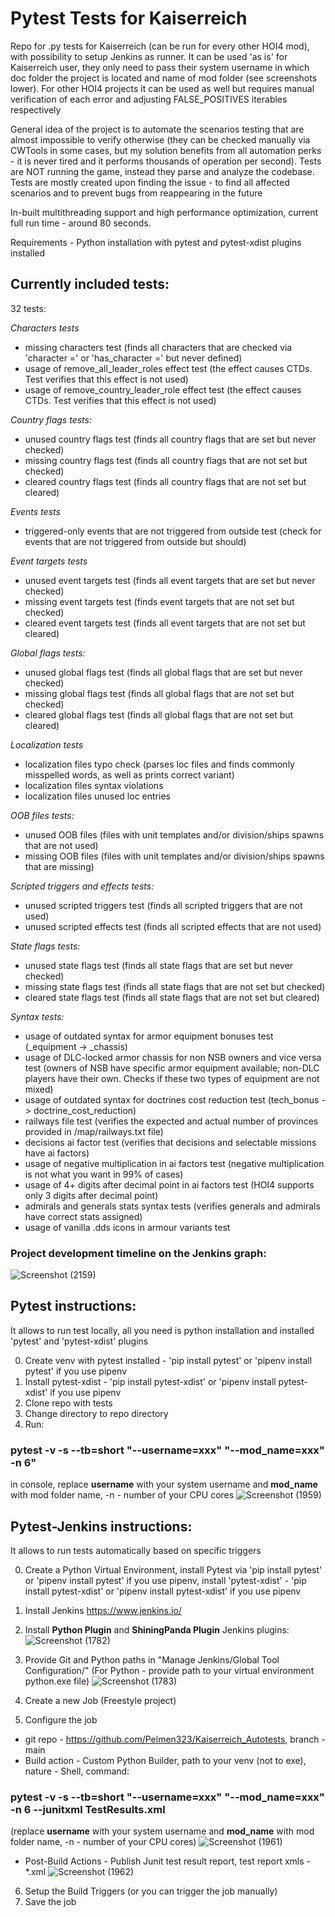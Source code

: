 # Pytest Tests for Kaiserreich

Repo for .py tests for Kaiserreich (can be run for every other HOI4 mod), with possibility to setup Jenkins as runner.
It can be used 'as is' for Kaiserreich user, they only need to pass their system username in which doc folder the project is located and name of mod folder (see screenshots lower). For other HOI4 projects it can be used as well but requires manual verification of each error and adjusting FALSE_POSITIVES iterables respectively

General idea of the project is to automate the scenarios testing that are almost impossible to verify otherwise (they can be checked manually via CWTools in some cases, but my solution benefits from all automation perks - it is never tired and it performs thousands of operation per second). Tests are NOT running the game, instead they parse and analyze the codebase. Tests are mostly created upon finding the issue - to find all affected scenarios and to prevent bugs from reappearing in the future

In-built multithreading support and high performance optimization, current full run time - around 80 seconds.

Requirements - Python installation with pytest and pytest-xdist plugins installed

## Currently included tests:
32 tests:

*Characters tests*
- missing characters test (finds all characters that are checked via 'character =' or 'has_character =' but never defined)
- usage of remove_all_leader_roles effect test (the effect causes CTDs. Test verifies that this effect is not used)
- usage of remove_country_leader_role effect test (the effect causes CTDs. Test verifies that this effect is not used)

*Country flags tests:*
- unused country flags test (finds all country flags that are set but never checked)
- missing country flags test (finds all country flags that are not set but checked)
- cleared country flags test (finds all country flags that are not set but cleared)

*Events tests*
- triggered-only events that are not triggered from outside test (check for events that are not triggered from outside but should)

*Event targets tests*
- unused event targets test (finds all event targets that are set but never checked)
- missing event targets test (finds event targets that are not set but checked)
- cleared event targets test (finds all event targets that are not set but cleared)

*Global flags tests:*
- unused global flags test (finds all global flags that are set but never checked)
- missing global flags test (finds all global flags that are not set but checked)
- cleared global flags test (finds all global flags that are not set but cleared)

*Localization tests*
- localization files typo check (parses loc files and finds commonly misspelled words, as well as prints correct variant)
- localization files syntax violations
- localization files unused loc entries

*OOB files tests:*
- unused OOB files (files with unit templates and/or division/ships spawns that are not used)
- missing OOB files (files with unit templates and/or division/ships spawns that are missing)

*Scripted triggers and effects tests:*
- unused scripted triggers test (finds all scripted triggers that are not used)
- unused scripted effects test (finds all scripted effects that are not used)

*State flags tests:*
- unused state flags test (finds all state flags that are set but never checked)
- missing state flags test (finds all state flags that are not set but checked)
- cleared state flags test (finds all state flags that are not set but cleared)

*Syntax tests:*
- usage of outdated syntax for armor equipment bonuses test (_equipment -> _chassis)
- usage of DLC-locked armor chassis for non NSB owners and vice versa test (owners of NSB have specific armor equipment available; non-DLC players have their own. Checks if these two types of equipment are not mixed)
- usage of outdated syntax for doctrines cost reduction test (tech_bonus -> doctrine_cost_reduction)
- railways file test (verifies the expected and actual number of provinces provided in /map/railways.txt file)
- decisions ai factor test (verifies that decisions and selectable missions have ai factors)
- usage of negative multiplication in ai factors test (negative multiplication is not what you want in 99% of cases)
- usage of 4+ digits after decimal point in ai factors test (HOI4 supports only 3 digits after decimal point)
- admirals and generals stats syntax tests (verifies generals and admirals have correct stats assigned)
- usage of vanilla .dds icons in armour variants test


### Project development timeline on the Jenkins graph:

![Screenshot (2159)](https://user-images.githubusercontent.com/43440389/154126863-2af499b8-cf0b-4935-a214-924163b0e182.png)




## Pytest instructions:
It allows to run test locally, all you need is python installation and installed 'pytest' and 'pytest-xdist' plugins

0. Create venv with pytest installed - 'pip install pytest' or 'pipenv install pytest' if you use pipenv
1. Install pytest-xdist - 'pip install pytest-xdist' or 'pipenv install pytest-xdist' if you use pipenv
2. Clone repo with tests
3. Change directory to repo directory
4. Run:
### pytest -v -s --tb=short "--username=xxx" "--mod_name=xxx" -n 6"
in console, replace **username** with your system username and **mod_name** with mod folder name, -n - number of your CPU cores
![Screenshot (1959)](https://user-images.githubusercontent.com/43440389/151341518-cf21b401-3c90-459d-80ce-02385a0166fe.png)


## Pytest-Jenkins instructions:
It allows to run tests automatically based on specific triggers

0. Create a Python Virtual Environment, install Pytest via 'pip install pytest' or 'pipenv install pytest' if you use pipenv, install 'pytest-xdist' - 'pip install pytest-xdist' or 'pipenv install pytest-xdist' if you use pipenv
1. Install Jenkins https://www.jenkins.io/
2. Install **Python Plugin** and **ShiningPanda Plugin** Jenkins plugins:
![Screenshot (1782)](https://user-images.githubusercontent.com/43440389/148402585-b2eaa6d6-7496-4b11-8643-1b1b17fa87ff.png)

3. Provide Git and Python paths in "Manage Jenkins/Global Tool Configuration/" (For Python - provide path to your virtual environment python.exe file)
![Screenshot (1783)](https://user-images.githubusercontent.com/43440389/148402687-6e20b249-e248-46b8-bca6-39af6920626f.png)

4. Create a new Job (Freestyle project)
5. Configure the job
- git repo - https://github.com/Pelmen323/Kaiserreich_Autotests, branch - main
- Build action - Custom Python Builder, path to your venv (not to exe), nature - Shell, command:
### pytest -v -s --tb=short "--username=xxx" "--mod_name=xxx" -n 6 --junitxml TestResults.xml
(replace **username** with your system username and **mod_name** with mod folder name, -n - number of your CPU cores)
![Screenshot (1961)](https://user-images.githubusercontent.com/43440389/151342210-319f1f31-e817-4283-8462-4279b4aa4e01.png)
- Post-Build Actions - Publish Junit test result report, test report xmls - *.xml
![Screenshot (1962)](https://user-images.githubusercontent.com/43440389/151342304-4a1a4855-e3b0-4ad5-ab7e-d75877be3084.png)

6. Setup the Build Triggers (or you can trigger the job manually)
7. Save the job
